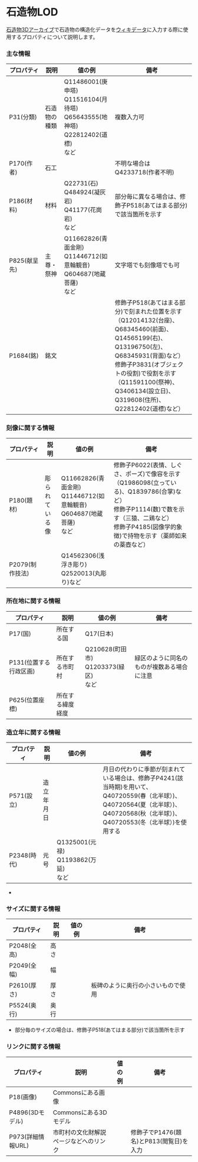 # 石造物LOD

[石造物3Dアーカイブ](https://stonework-3d-archive.github.io/)で石造物の構造化データを[ウィキデータ](https://www.wikidata.org/)に入力する際に使用するプロパティについて説明します。

### 主な情報
| プロパティ | 説明 | 値の例 | 備考 |
| --- | --- | --- | --- |
| P31(分類) | 石造物の種類 | Q11486001(庚申塔)<br/>Q11516104(月待塔)<br/>Q65643555(地神塔)<br/>Q22812402(道標)<br/>など | 複数入力可 |
| P170(作者) | 石工 | | 不明な場合はQ4233718(作者不明) |
| P186(材料) | 材料 | Q22731(石)<br/>Q484924(凝灰岩)<br/>Q41177(花崗岩)<br/>など | 部分毎に異なる場合は、修飾子P518(あてはまる部分)で該当箇所を示す |
| P825(献呈先) | 主尊・祭神 | Q11662826(青面金剛)<br/>Q11446712(如意輪観音)<br/>Q604687(地蔵菩薩)<br/>など | 文字塔でも刻像塔でも可 |
| P1684(銘) | 銘文 | |修飾子P518(あてはまる部分)で刻まれた位置を示す（Q12014132(台座)、Q68345460(前面)、Q14565199(右)、Q13196750(左)、Q68345931(背面)など）<br/>修飾子P3831(オブジェクトの役割)で役割を示す（Q11591100(祭神)、Q3406134(設立日)、Q319608(住所)、Q22812402(道標)など） |

### 刻像に関する情報
| プロパティ | 説明 | 値の例 | 備考 |
| --- | --- | --- | --- |
| P180(題材) | 彫られている像 |Q11662826(青面金剛)<br/>Q11446712(如意輪観音)<br/>Q604687(地蔵菩薩)<br/>など | 修飾子P6022(表情、しぐさ、ポーズ)で像容を示す（Q1986098(立っている)、Q1839786(合掌)など）<br/>修飾子P1114(数)で数を示す（三猿、二鶏など）<br/>修飾子P4185(図像学的象徴)で持物を示す（薬師如来の薬壺など）|
| P2079(制作技法) |  | Q14562306(浅浮き彫り)<br/>Q2520013(丸彫り)など | |

### 所在地に関する情報
| プロパティ | 説明 | 値の例 | 備考 |
| --- | --- | --- | --- |
| P17(国) | 所在する国 | Q17(日本) | |
| P131(位置する行政区画) | 所在する市町村 | Q210628(町田市)<br/>Q1203373(緑区)<br/>など | 緑区のように同名のものが複数ある場合に注意 |
| P625(位置座標) | 所在する緯度経度 | | |

### 造立年に関する情報
| プロパティ | 説明 | 値の例 | 備考 |
| --- | --- | --- | --- |
| P571(設立) | 造立年月日 | | 月日の代わりに季節が刻まれている場合は、修飾子P4241(該当時期)を用いて、Q40720559(春（北半球）)、Q40720564(夏（北半球）)、Q40720568(秋（北半球）)、Q40720553(冬（北半球）)を使用する |
| P2348(時代) | 元号 | Q1325001(元禄)<br/>Q1193862(万延)<br/>など | |
* 

### サイズに関する情報
| プロパティ | 説明 | 値の例 | 備考 |
| --- | --- | --- | --- |
| P2048(全高) | 高さ |
| P2049(全幅) | 幅 |
| P2610(厚さ) | 厚さ | | 板碑のように奥行の小さいもので使用 |
| P5524(奥行) | 奥行 | | |
* 部分毎のサイズの場合は、修飾子P518(あてはまる部分)で該当箇所を示す

### リンクに関する情報
| プロパティ | 説明 | 値の例 | 備考 |
| --- | --- | --- | --- |
| P18(画像) | Commonsにある画像 | | |
| P4896(3Dモデル) | Commonsにある3Dモデル | | |
| P973(詳細情報URL) | 市町村の文化財解説ページなどへのリンク | | 修飾子でP1476(題名)とP813(閲覧日)を入力 |

